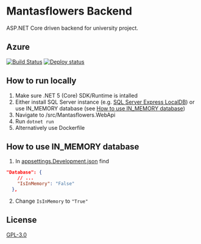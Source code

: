 # Mantasflowers Backend

ASP.NET Core driven backend for university project.

## Azure

[![Build Status](https://dev.azure.com/mantasflowers/mantasflowers/_apis/build/status/mantasflowers.Mantasflowers.Backend?branchName=master)](https://dev.azure.com/mantasflowers/mantasflowers/_build/latest?definitionId=1&branchName=master)
[![Deploy status](https://vsrm.dev.azure.com/mantasflowers/_apis/public/Release/badge/eee312b1-e5f6-4f3a-96c5-9d3b03ad2770/1/1)](https://dev.azure.com/mantasflowers/mantasflowers/_release)

## How to run locally

1. Make sure .NET 5 (Core) SDK/Runtime is intalled
2. Either install SQL Server instance (e.g. [SQL Server Express LocalDB](https://docs.microsoft.com/en-us/sql/database-engine/configure-windows/sql-server-express-localdb?view=sql-server-ver15)) or use IN_MEMORY database (see [How to use IN_MEMORY database](#How-to-use-IN_MEMORY-database))
2. Navigate to /src/Mantasflowers.WebApi
3. Run `dotnet run`
10. Alternatively use Dockerfile

## How to use IN_MEMORY database

1. In [appsettings.Development.json](src/Mantasflowers.WebApi/appsettings.Development.json) find
```json
"Database": {
    // ...
    "IsInMemory": "False"
  },
```
2. Change `IsInMemory` to `"True"`

## License
[GPL-3.0](https://www.gnu.org/licenses/gpl-3.0.html)